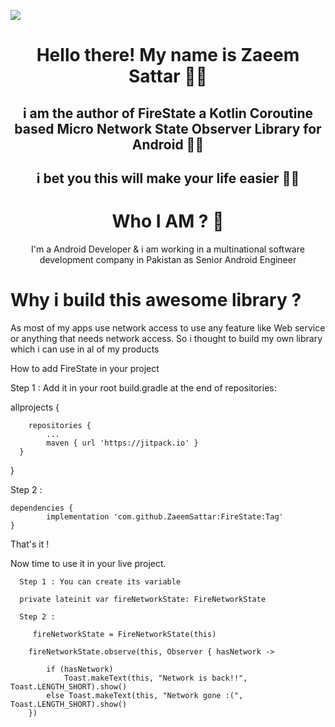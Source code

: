 	
  [![](https://jitpack.io/v/ZaeemSattar/FireState.svg)](https://jitpack.io/#ZaeemSattar/FireState)
  
 

<h1 align="center">Hello there! My name is Zaeem Sattar 👋🤓</h1>
<h2 align="center">i am the author of FireState a Kotlin Coroutine based Micro Network State Observer Library for Android 🚀😎</h2>
<h2 align="center">i bet you this will make your life easier 🥳🤝</h2>


<h1 align="center">Who I AM ? 👀</h1>

<p align="center">I'm a Android Developer & i am working in a multinational software development company in Pakistan as Senior Android Engineer </p>

<h1> Why i build this awesome library ? </h1>

<p> As most of my apps use network access to use any feature like Web service or anything that needs network access. So i thought to build my own library which i can use in al of my products</p>



  
  How to add FireState in your project
  
  
  Step 1 :
  Add it in your root build.gradle at the end of repositories:

 
  allprojects {
  
		repositories {
			...
			maven { url 'https://jitpack.io' }
      }
  }
  
  Step 2 :
  
  	dependencies {
	        implementation 'com.github.ZaeemSattar:FireState:Tag'
	}
  
  
  That's it !
  
  Now time to use it in your live project.
  
      Step 1 : You can create its variable 
      
      private lateinit var fireNetworkState: FireNetworkState
      
      Step 2 :
      
         fireNetworkState = FireNetworkState(this)

        fireNetworkState.observe(this, Observer { hasNetwork ->

            if (hasNetwork)
                Toast.makeText(this, "Network is back!!", Toast.LENGTH_SHORT).show()
            else Toast.makeText(this, "Network gone :(", Toast.LENGTH_SHORT).show()
        })
        
        
        
